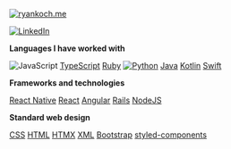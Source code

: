 [![ryankoch.me](https://img.shields.io/badge/-💜_RYANKOCH.ME-000000?style=for-the-badge)](https://ryankoch.me)


[![LinkedIn](https://custom-icon-badges.demolab.com/badge/LinkedIn-0A66C2?logo=linkedin-white&logoColor=fff)]([#](https://www.linkedin.com/in/ryan-koch13/))

**Languages I have worked with**

![JavaScript](https://img.shields.io/badge/JavaScript-%2320232a?logo=javascript&logoColor=F7DF1E)
[TypeScript](https://img.shields.io/badge/TypeScript-%2320232a?logo=typescript&logoColor=007ACC)
[Ruby](https://img.shields.io/badge/Ruby-%2320232a?logo=Ruby&logoColor=8B0000)
[![Python](https://img.shields.io/badge/Python-%2320232a?logo=python)]()
[Java](https://img.shields.io/badge/Java-%2320232a.svg?logo=openjdk&logoColor=f89820)
[Kotlin](https://img.shields.io/badge/Kotlin-%2320232a.svg?logo=kotlin&logoColor=B125EA)
[Swift](https://img.shields.io/badge/Swift-%2320232a?logo=swift&logoColor=F54A2A)

**Frameworks and technologies**

[React Native](https://img.shields.io/badge/React_Native-%2320232a.svg?logo=react&logoColor=%2361DAFB)
[React](https://img.shields.io/badge/React-%2320232a.svg?logo=react&logoColor=%2361DAFB)
[Angular](https://img.shields.io/badge/Angular-%2320232a.svg?logo=angular&logoColor=%23DD0031)
[Rails](https://img.shields.io/badge/Rails-%2320232a.svg?logo=ruby-on-rails&logoColor=%23CC0000)
[NodeJS](https://img.shields.io/badge/Node.js-%2320232a?logo=node.js&logoColor=6DA55F)

**Standard web design**

[CSS](https://img.shields.io/badge/CSS-%2320232a?logo=css3&logoColor=1572B6)
[HTML](https://img.shields.io/badge/HTML-%2320232a.svg?logo=html5&logoColor=%23E34F26)
[HTMX](https://img.shields.io/badge/HTMX-%2320232a?logo=htmx&logoColor=36C)
[XML](https://img.shields.io/badge/XML-%2320232a?logo=xml&logoColor=767C52)
[Bootstrap](https://img.shields.io/badge/Bootstrap-%2320232a?logo=bootstrap&logoColor=7952B3)
[styled-components](https://img.shields.io/badge/styled--components-%2320232a?logo=styledcomponents&logoColor=DB7093)
